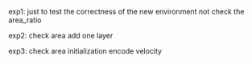 exp1:
just to test the correctness of the new environment
not check the area_ratio

exp2:
check area
add one layer

exp3:
check area
initialization
encode velocity
